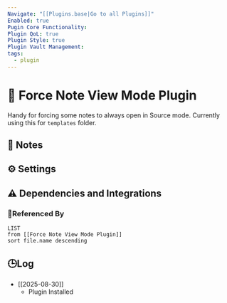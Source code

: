 ```yaml
---
Navigate: "[[Plugins.base|Go to all Plugins]]"
Enabled: true
Pugin Core Functionality:
Plugin QoL: true
Plugin Style: true
Plugin Vault Management:
tags:
  - plugin
---
```

# 🔌 Force Note View Mode Plugin

Handy for forcing some notes to always open in Source mode. Currently using this for `templates` folder.

## 📝 Notes

## ⚙️ Settings

## ⚠️ Dependencies and Integrations

### 🔗Referenced By

```dataview
LIST
from [[Force Note View Mode Plugin]]
sort file.name descending
```

## 🕒Log

- [[2025-08-30]]
	- Plugin Installed
